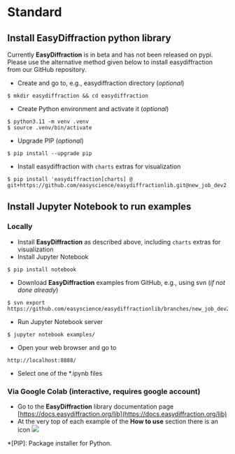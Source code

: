 # Standard

## Install EasyDiffraction python library

Currently **EasyDiffraction** is in beta and has not been released on pypi. Please use the alternative method given below to install easydiffraction from our GitHub repository.

* Create and go to, e.g., easydiffraction directory (_optional_)
```console
$ mkdir easydiffraction && cd easydiffraction
```
* Create Python environment and activate it (_optional_)
```console
$ python3.11 -m venv .venv
$ source .venv/bin/activate
```  
* Upgrade PIP (_optional_)
```console
$ pip install --upgrade pip
```  
* Install easydiffraction with `charts` extras for visualization
```console
$ pip install 'easydiffraction[charts] @ git+https://github.com/easyscience/easydiffractionlib.git@new_job_dev2'
```  

## Install Jupyter Notebook to run examples

### Locally

* Install **EasyDiffraction** as described above, including `charts` extras for visualization
* Install Jupyter Notebook
```console
$ pip install notebook
```
* Download **EasyDiffraction** examples from GitHub, e.g., using svn (_if not done already_)
```console
$ svn export https://github.com/easyscience/easydiffractionlib/branches/new_job_dev2/examples
```
* Run Jupyter Notebook server
```console
$ jupyter notebook examples/
```
* Open your web browser and go to
```console
http://localhost:8888/
```
* Select one of the *.ipynb files

### Via Google Colab (interactive, requires google account)

* Go to the **EasyDiffraction** library documentation page [https://docs.easydiffraction.org/lib](https://docs.easydiffraction.org/lib)
* At the very top of each example of the **How to use** section there is an icon ![](https://colab.research.google.com/assets/colab-badge.svg)

<!-- Abbreviations -->

*[PIP]: Package installer for Python.
